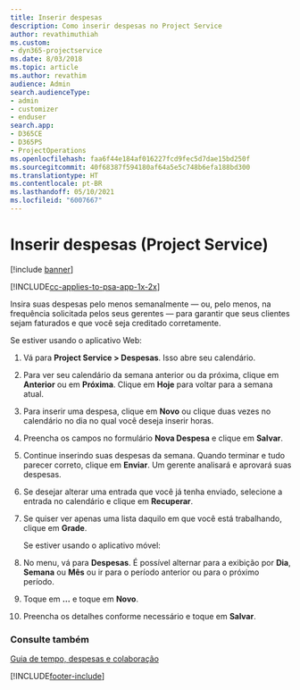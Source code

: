 ```yaml
---
title: Inserir despesas
description: Como inserir despesas no Project Service
author: revathimuthiah
ms.custom:
- dyn365-projectservice
ms.date: 8/03/2018
ms.topic: article
ms.author: revathim
audience: Admin
search.audienceType:
- admin
- customizer
- enduser
search.app:
- D365CE
- D365PS
- ProjectOperations
ms.openlocfilehash: faa6f44e184af016227fcd9fec5d7dae15bd250f
ms.sourcegitcommit: 40f68387f594180af64a5e5c748b6efa188bd300
ms.translationtype: HT
ms.contentlocale: pt-BR
ms.lasthandoff: 05/10/2021
ms.locfileid: "6007667"
---
```

# <a name="enter-expenses-project-service"></a>Inserir despesas (Project Service)

[!include [banner](../includes/psa-now-project-operations.md)]

[!INCLUDE[cc-applies-to-psa-app-1x-2x](../includes/cc-applies-to-psa-app-1x-2x.md)]

Insira suas despesas pelo menos semanalmente — ou, pelo menos, na frequência solicitada pelos seus gerentes — para garantir que seus clientes sejam faturados e que você seja creditado corretamente.  
  
 Se estiver usando o aplicativo Web:  
  
1. Vá para **Project Service > Despesas**. Isso abre seu calendário.  
  
2. Para ver seu calendário da semana anterior ou da próxima, clique em **Anterior** ou em **Próxima**. Clique em **Hoje** para voltar para a semana atual.  
  
3. Para inserir uma despesa, clique em **Novo** ou clique duas vezes no calendário no dia no qual você deseja inserir horas.  
  
4. Preencha os campos no formulário **Nova Despesa** e clique em **Salvar**.  
  
5. Continue inserindo suas despesas da semana. Quando terminar e tudo parecer correto, clique em **Enviar**. Um gerente analisará e aprovará suas despesas.  
  
6. Se desejar alterar uma entrada que você já tenha enviado, selecione a entrada no calendário e clique em **Recuperar**.  
  
7. Se quiser ver apenas uma lista daquilo em que você está trabalhando, clique em **Grade**.  
  
   Se estiver usando o aplicativo móvel:  
  
8. No menu, vá para **Despesas**.     É possível alternar para a exibição por **Dia**, **Semana** ou **Mês** ou ir para o período anterior ou para o próximo período.  
  
9. Toque em **…** e toque em **Novo**.  
  
10. Preencha os detalhes conforme necessário e toque em **Salvar**.  
  
### <a name="see-also"></a>Consulte também  
 [Guia de tempo, despesas e colaboração](../psa/time-expense-collaboration-guide.md)


[!INCLUDE[footer-include](../includes/footer-banner.md)]